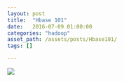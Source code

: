 ```yaml
---
layout: post
title:  "Hbase 101"
date:   2016-07-09 01:00:00
categories: "hadoop"
asset_path: /assets/posts/Hbase101/
tags: []

---
```


<div>
    <img src="{{ page.asset_path }}kafka.png" class="img-responsive img-rounded">
</div>

